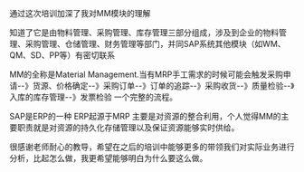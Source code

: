 通过这次培训加深了我对MM模块的理解

知道了它是由物料管理、采购管理、库存管理三部分组成，涉及到企业的物料管理、采购管理、仓储管理、财务管理等部门，并同SAP系统其他模块（如WM、QM、SD、PP等）有密切联系

MM的全称是Material Management.当有MRP手工需求的时候可能会触发采购申请--》货源、价格确定--》采购订单--》订单的追踪--》采购收货--》质量检验--》入库的库存管理--》发票检验 一个完整的流程。

SAP是ERP的一种 ERP起源于MRP 主要是对资源的整合利用，个人觉得MM的主要职责就是对资源的持久化存储管理以及保证资源能够实时供给。

很感谢老师耐心的教导，希望在之后的培训中能够更多的带领我们对实际业务进行分析，比起怎么做，我更希望能够明白为什么要这么做。

